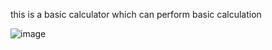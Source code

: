 this is a basic calculator which can perform basic calculation











![image](https://github.com/user-attachments/assets/266a6d8c-6d50-42a5-9461-4b411ef4e1a2)
